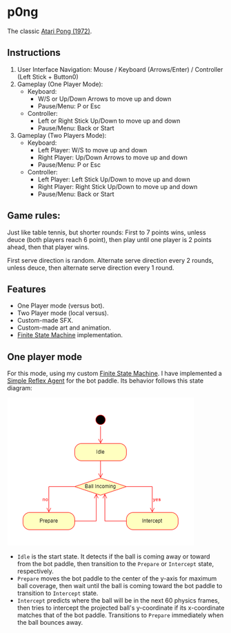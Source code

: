 # p0ng

The classic [Atari Pong (1972)](https://en.wikipedia.org/wiki/Pong).

## Instructions

1. User Interface Navigation: Mouse / Keyboard (Arrows/Enter) / Controller (Left Stick + Button0)
2. Gameplay (One Player Mode):
    - Keyboard:
        - W/S or Up/Down Arrows to move up and down
        - Pause/Menu: P or Esc
    - Controller:
        - Left or Right Stick Up/Down to move up and down
        - Pause/Menu: Back or Start
3. Gameplay (Two Players Mode):
    - Keyboard:
        - Left Player: W/S to move up and down
        - Right Player: Up/Down Arrows to move up and down
        - Pause/Menu: P or Esc
    - Controller:
        - Left Player: Left Stick Up/Down to move up and down
        - Right Player: Right Stick Up/Down to move up and down
        - Pause/Menu: Back or Start


## Game rules:

Just like table tennis, but shorter rounds: First to 7 points wins, unless deuce (both players reach 6 point), then play until one player is 2 points ahead, then that player wins.

First serve direction is random. Alternate serve direction every 2 rounds, unless deuce, then alternate serve direction every 1 round.

## Features

- One Player mode (versus bot).
- Two Player mode (local versus).
- Custom-made SFX.
- Custom-made art and animation.
- [Finite State Machine](https://en.wikipedia.org/wiki/Finite-state_machine) implementation.

## One player mode

For this mode, using my custom [Finite State Machine](https://en.wikipedia.org/wiki/Finite-state_machine). I have implemented a [Simple Reflex Agent](https://en.wikipedia.org/wiki/Intelligent_agent#Simple_reflex_agents) for the bot paddle. Its behavior follows this state diagram:

![p0ng Bot State Diagram](../assets/p0ng_bot_state_diagram.png)

- `Idle` is the start state. It detects if the ball is coming away or toward from the bot paddle, then transition to the `Prepare` or `Intercept` state, respectively.
- `Prepare` moves the bot paddle to the center of the y-axis for maximum ball coverage, then wait until the ball is coming toward the bot paddle to transition to `Intercept` state.
- `Intercept` predicts where the ball will be in the next 60 physics frames, then tries to intercept the projected ball's y-coordinate if its x-coordinate matches that of the bot paddle. Transitions to `Prepare` immediately when the ball bounces away.
